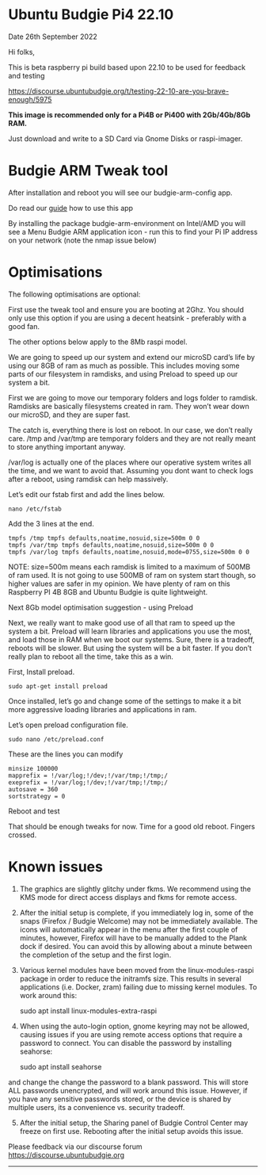 # Ubuntu Budgie Pi4 22.10

Date 26th September 2022

Hi folks,


This is beta raspberry pi build based upon 22.10 to be used for feedback and testing

https://discourse.ubuntubudgie.org/t/testing-22-10-are-you-brave-enough/5975



**This image is recommended only for a Pi4B or Pi400 with 2Gb/4Gb/8Gb RAM.**

Just download and write to a SD Card via Gnome Disks or raspi-imager.

# Budgie ARM Tweak tool

After installation and reboot you will see our budgie-arm-config app.

Do read our [guide](https://sourceforge.net/projects/budgie-remix/files/budgie-raspi-21.04/UBPi4.pdf/download) how to use this app

By installing the package budgie-arm-environment on Intel/AMD you will see a Menu Budgie ARM application icon - run this to find your Pi IP address on your network (note the nmap issue below)

# Optimisations

The following optimisations are optional:

First use the tweak tool and ensure you are booting at 2Ghz.  You should only use this option if you are using a decent heatsink - preferably with a good fan.

The other options below apply to the 8Mb raspi model.

We are going to speed up our system and extend our microSD card’s life by using our 8GB of ram as much as possible. This includes moving some parts of our filesystem in ramdisks, and using Preload to speed up our system a bit.

First we are going to move our temporary folders and logs folder to ramdisk. Ramdisks are basically filesystems created in ram. They won’t wear down our microSD, and they are super fast.

The catch is, everything there is lost on reboot. In our case, we don’t really care. /tmp and /var/tmp are temporary folders and they are not really meant to store anything important anyway.

/var/log is actually one of the places where our operative system writes all the time, and we want to avoid that. Assuming you dont want to check logs after a reboot, using ramdisk can help massively.

Let’s edit our fstab first and add the lines below.

    nano /etc/fstab

Add the 3 lines at the end.

    tmpfs /tmp tmpfs defaults,noatime,nosuid,size=500m 0 0
    tmpfs /var/tmp tmpfs defaults,noatime,nosuid,size=500m 0 0
    tmpfs /var/log tmpfs defaults,noatime,nosuid,mode=0755,size=500m 0 0

NOTE: size=500m means each ramdisk is limited to a maximum of 500MB of ram used. It is not going to use 500MB of ram on system start though, so higher values are safer in my opinion. We have plenty of ram on this Raspberry PI 4B 8GB and Ubuntu Budgie is quite lightweight.

Next 8Gb model optimisation suggestion - using Preload

Next, we really want to make good use of all that ram to speed up the system a bit. Preload will learn libraries and applications you use the most, and load those in RAM when we boot our systems. Sure, there is a tradeoff, reboots will be slower. But using the system will be a bit faster. If you don’t really plan to reboot all the time, take this as a win.

First, Install preload.

    sudo apt-get install preload

Once installed, let’s go and change some of the settings to make it a bit more aggressive loading libraries and applications in ram. 

Let’s open preload configuration file.

    sudo nano /etc/preload.conf

These are the lines you can modify

    minsize 100000
    mapprefix = !/var/log;!/dev;!/var/tmp;!/tmp;/
    exeprefix = !/var/log;!/dev;!/var/tmp;!/tmp;/
    autosave = 360
    sortstrategy = 0

Reboot and test

That should be enough tweaks for now. Time for a good old reboot. Fingers crossed.

# Known issues

1. The graphics are slightly glitchy under fkms. We recommend using the KMS mode for direct access displays and fkms for remote access.
2. After the initial setup is complete, if you immediately log in, some of the snaps (Firefox / Budgie Welcome) may not be immediately available. The icons will automatically appear in the menu after the first couple of minutes, however, Firefox will have to be manually added to the Plank dock if desired. You can avoid this by allowing about a minute between the completion of the setup and the first login.
3. Various kernel modules have been moved from the linux-modules-raspi package in order to reduce the initramfs size. This results in several applications (i.e. Docker, zram) failing due to missing kernel modules. To work around this:

    sudo apt install linux-modules-extra-raspi

4. When using the auto-login option, gnome keyring may not be allowed, causing issues if you are using remote access options that require a password to connect. You can disable the password by installing seahorse:

    sudo apt install seahorse

and change the change the password to a blank password. This will store ALL passwords unencrypted, and will work around this issue. However, if you have any sensitive passwords stored, or the device is shared by multiple users, its a convenience vs. security tradeoff.

5. After the initial setup, the Sharing panel of Budgie Control Center may freeze on first use. Rebooting after the initial setup avoids this issue.



Please feedback via our discourse forum https://discourse.ubuntubudgie.org

----
